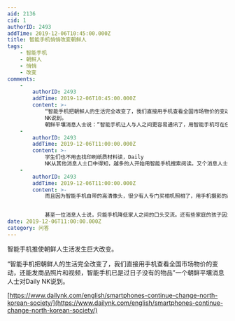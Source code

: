 ```yaml
---
aid: 2136
cid: 1
authorID: 2493
addTime: 2019-12-06T10:45:00.000Z
title: 智能手机悄悄改变朝鲜人
tags:
    - 智能手机
    - 朝鲜人
    - 悄悄
    - 改变
comments:
    -
        authorID: 2493
        addTime: 2019-12-06T10:45:00.000Z
        content: >-
            “智能手机把朝鲜人的生活完全改变了，我们直接用手机查看全国市场物价的变动，还能发商品照片和视频，智能手机已是过日子不能没有的东西”一个朝鲜平壤消息人士对Daily
            NK说到。
            朝鲜平壤消息人士说：“智能手机让人与人之间更容易通讯了，用智能手机可在任何地方打电话，更容易人们沟通传递消息。现在我们进入了电子通讯时代，远离从前写信寄信再等上一个多月的年代”
    -
        authorID: 2493
        addTime: 2019-12-06T11:00:00.000Z
        content: >-
            学生们也不用去找印刷纸质材料读，Daily
            NK从其他消息人士口中得知，越多的人开始用智能手机搜索阅读。又个消息人士说，科研技术研究者不再跑去读书馆调阅资料，而是在手机上寻索，妇女也在手机上阅读烹饪书籍学习做菜，人们多把时间花在点击手机上。
    -
        authorID: 2493
        addTime: 2019-12-06T11:00:00.000Z
        content: >-
            而且因为智能手机自带的高清像头，很少有人专门买相机照相了，用手机摄影的越来越多，以前那些以给人摄像为业的人现在任务变少了。


            甚至一位消息人士说，只能手机降低家人之间的口头交流。还有些家庭的孩子因为痴迷手机游戏荒废作业，家长们只好来给补做作业。有的家庭，丈夫因为妻子每天下面就沉迷手机游戏而吵架。
date: 2019-12-06T11:00:00.000Z
category: 问答
---
```


智能手机推使朝鲜人生活发生巨大改变。

“智能手机把朝鲜人的生活完全改变了，我们直接用手机查看全国市场物价的变动，还能发商品照片和视频，智能手机已是过日子没有的物品”一个朝鲜平壤消息人士对Daily NK说到。

[https://www.dailynk.com/english/smartphones-continue-change-north-korean-society/](https://www.dailynk.com/english/smartphones-continue-change-north-korean-society/)

